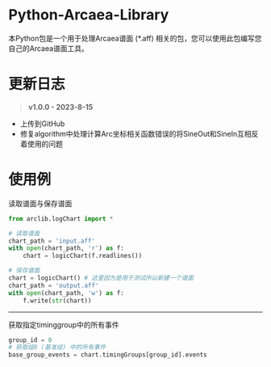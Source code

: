 
# Python-Arcaea-Library
本Python包是一个用于处理Arcaea谱面 (*.aff) 相关的包，您可以使用此包编写您自己的Arcaea谱面工具。



# 更新日志
> **v1.0.0 - 2023-8-15**
- 上传到GitHub
- 修复algorithm中处理计算Arc坐标相关函数错误的将SineOut和SineIn互相反着使用的问题



# 使用例

读取谱面与保存谱面
```python
from arclib.logChart import *

# 读取谱面
chart_path = 'input.aff'
with open(chart_path, 'r') as f:
    chart = logicChart(f.readlines())

# 保存谱面
chart = logicChart() # 这里因为是用于测试所以新建一个谱面
chart_path = 'output.aff'
with open(chart_path, 'w') as f:
    f.write(str(chart))
```
---

获取指定timinggroup中的所有事件
```python
group_id = 0
# 获取组0 (基准组) 中的所有事件
base_group_events = chart.timingGroups[group_id].events 
```

